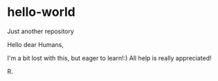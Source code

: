 # hello-world
Just another repository

Hello dear Humans,

I'm a bit lost with this, but eager to learn!:) All help is really appreciated!

R.
